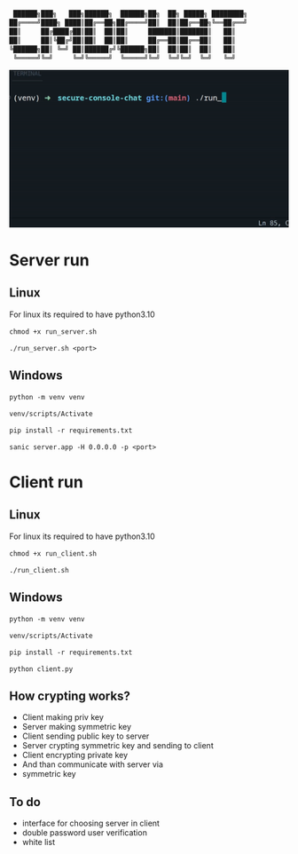 ```
 ██████╗███╗   ███╗██████╗  ██████╗██╗  ██╗ █████╗ ████████╗
██╔════╝████╗ ████║██╔══██╗██╔════╝██║  ██║██╔══██╗╚══██╔══╝
██║     ██╔████╔██║██║  ██║██║     ███████║███████║   ██║   
██║     ██║╚██╔╝██║██║  ██║██║     ██╔══██║██╔══██║   ██║   
╚██████╗██║ ╚═╝ ██║██████╔╝╚██████╗██║  ██║██║  ██║   ██║   
 ╚═════╝╚═╝     ╚═╝╚═════╝  ╚═════╝╚═╝  ╚═╝╚═╝  ╚═╝   ╚═╝                                            
```

![Alt Text](example.gif)

# Server run 

## Linux 

For linux its required to have python3.10 

```
chmod +x run_server.sh
```

```
./run_server.sh <port>
```

## Windows 

```
python -m venv venv
```

```
venv/scripts/Activate
```

```
pip install -r requirements.txt
```

```
sanic server.app -H 0.0.0.0 -p <port>
```

# Client run 

## Linux 

For linux its required to have python3.10 

```
chmod +x run_client.sh
```
```
./run_client.sh
```

## Windows 

```
python -m venv venv
```

```
venv/scripts/Activate
```

```
pip install -r requirements.txt
```

```
python client.py
```

## How crypting works? 

* Client making priv key
* Server making symmetric key 
* Client sending public key to server
* Server crypting symmetric key and sending to client 
* Client encrypting private key 
* And than communicate with server via
* symmetric key

## To do

* interface for choosing server in client 
* double password user verification
* white list
